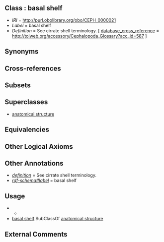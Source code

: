
## Class : basal shelf

 * *IRI* = http://purl.obolibrary.org/obo/CEPH_0000021
 * *Label* = basal shelf
 * *Definition* = See cirrate shell terminology.  [ [database_cross_reference](../../ef/oboInOwl#hasDbXref.md) = http://tolweb.org/accessory/Cephalopoda_Glossary?acc_id=587 ]

## Synonyms


## Cross-references


## Subsets


## Superclasses

 * [anatomical structure](../../UBERON/61/UBERON_0000061.md)

## Equivalencies


## Other Logical Axioms


## Other Annotations

 * *[definition](../../IAO/15/IAO_0000115.md)* = See cirrate shell terminology. 
 * *[rdf-schema#label](../../el/rdf-schema#label.md)* = basal shelf

## Usage

 * -
 * [basal shelf](../../CEPH/21/CEPH_0000021.md) SubClassOf [anatomical structure](../../UBERON/61/UBERON_0000061.md)

## External Comments

